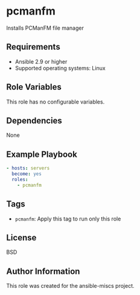 pcmanfm
=========

Installs PCManFM file manager

Requirements
------------

- Ansible 2.9 or higher
- Supported operating systems: Linux

Role Variables
--------------

This role has no configurable variables.

Dependencies
------------

None

Example Playbook
----------------

```yaml
- hosts: servers
  become: yes
  roles:
    - pcmanfm
```

Tags
----

- `pcmanfm`: Apply this tag to run only this role

License
-------

BSD

Author Information
------------------

This role was created for the ansible-miscs project.
